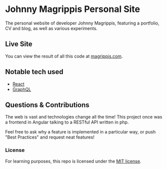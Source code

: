 # Johnny Magrippis Personal Site

The personal website of developer Johnny Magrippis, featuring a portfolio, CV
and blog, as well as various experiments.

## Live Site

You can view the result of all this code at
[magrippis.com](https://magrippis.com).

## Notable tech used

* [React][]
* [GraphQL][]

## Questions & Contributions

The web is vast and technologies change all the time! This project once was a
frontend in Angular talking to a RESTful API written in php.

Feel free to ask why a feature is implemented in a particular way, or push "Best
Practices" and request neat features!

### License

For learning purposes, this repo is licensed under the [MIT license][].

[react]: https://facebook.github.io/react/ 'It is kind of a big deal'
[graphql]: https://github.com/facebook/graphql 'With the help of graph.cool'
[mit license]: http://opensource.org/licenses/MIT "Everyone's favourite license?"
